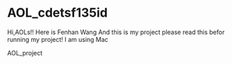 AOL_cdetsf135id
===============
Hi,AOLs!!
Here is Fenhan Wang
And this is my project
please read this befor running my project!
I am using Mac



AOL_project
